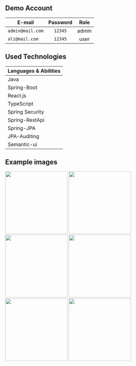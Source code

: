 ## Demo Account

| E-mail | Password | Role |
| ------------- |:-------------:|:-------------:|
| ```admin@mail.com``` | ```12345``` | admin |
| ```ali@mail.com```| ```12345``` | user|

## Used Technologies
| Languages & Abilities |
|-----------------------|
|        Java           |
|     Spring-Boot       |
|      React.js         |
|      TypeScript       |
|   Spring Security     |
|    Spring-RestApi     |
|      Spring-JPA       |
|      JPA-Auditing     |
|     Semantic-ui       |


## Example images
<p>
<a href="https://user-images.githubusercontent.com/97347801/154284488-ec942b42-b45e-4d1e-806a-53ba8401bde6.png" target="_blank">
<img src="https://user-images.githubusercontent.com/97347801/154284488-ec942b42-b45e-4d1e-806a-53ba8401bde6.png" width="200" height="200" style="max-width:100%;"></a>
<divided/>
<a href="https://user-images.githubusercontent.com/97347801/154284499-417e0363-1dd9-43c3-bd1d-04f1d7bb918b.png" target="_blank">
<img src="https://user-images.githubusercontent.com/97347801/154284499-417e0363-1dd9-43c3-bd1d-04f1d7bb918b.png" width="200" height="200" style="max-width:100%;"></a>  
  
<a href="https://user-images.githubusercontent.com/97347801/154284567-c5f04e64-88ad-4f45-84e6-52bd371a9dfb.png" target="_blank">
<img src="https://user-images.githubusercontent.com/97347801/154284567-c5f04e64-88ad-4f45-84e6-52bd371a9dfb.png" width="200" height="200" style="max-width:100%;"></a>
  
<a href="https://user-images.githubusercontent.com/97347801/154284593-79b9f0a5-aee4-4cdc-ae2d-b870e1103f72.png" target="_blank">
<img src="https://user-images.githubusercontent.com/97347801/154284593-79b9f0a5-aee4-4cdc-ae2d-b870e1103f72.png" width="200" height="200" style="max-width:100%;"></a>
  
<a href="https://user-images.githubusercontent.com/97347801/154284610-6ee5b093-240f-4e92-996a-7cb463b5214c.png" target="_blank">
<img src="https://user-images.githubusercontent.com/97347801/154284610-6ee5b093-240f-4e92-996a-7cb463b5214c.png" width="200" height="200" style="max-width:100%;"></a> 
  
<a href="https://user-images.githubusercontent.com/97347801/154284614-ca29c9c6-f71f-4112-8eff-42e0c284e3b9.png" target="_blank">
<img src="https://user-images.githubusercontent.com/97347801/154284614-ca29c9c6-f71f-4112-8eff-42e0c284e3b9.png" width="200" height="200" style="max-width:100%;"></a>
</p>
